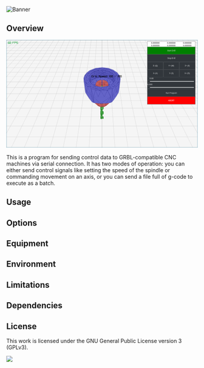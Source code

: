 ![Banner](https://s-christy.com/status-banner-service/cnc/banner-slim.svg)

## Overview

<p align="center">
  <img alt="CNC Program Screenshot" src="./res/screenshot.png">
<p>

This is a program for sending control data to GRBL-compatible CNC machines via
serial connection. It has two modes of operation: you can either send control
signals like setting the speed of the spindle or commanding movement on an axis,
or you can send a file full of g-code to execute as a batch.

## Usage

## Options

## Equipment

## Environment

## Limitations

## Dependencies

## License

This work is licensed under the GNU General Public License version 3 (GPLv3).

[<img src="https://s-christy.com/status-banner-service/GPLv3_Logo.svg" width="150" />](https://www.gnu.org/licenses/gpl-3.0.en.html)

